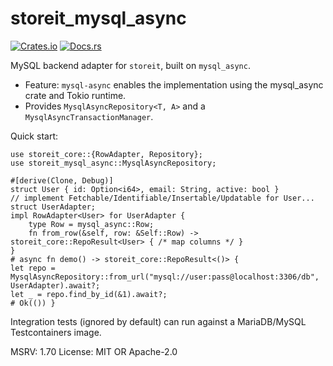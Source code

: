 # storeit_mysql_async

[![Crates.io](https://img.shields.io/crates/v/storeit_mysql_async.svg)](https://crates.io/crates/storeit_mysql_async)
[![Docs.rs](https://docs.rs/storeit_mysql_async/badge.svg)](https://docs.rs/storeit_mysql_async)

MySQL backend adapter for `storeit`, built on `mysql_async`.

- Feature: `mysql-async` enables the implementation using the mysql_async crate and Tokio runtime.
- Provides `MysqlAsyncRepository<T, A>` and a `MysqlAsyncTransactionManager`.

Quick start:
```ignore
use storeit_core::{RowAdapter, Repository};
use storeit_mysql_async::MysqlAsyncRepository;

#[derive(Clone, Debug)]
struct User { id: Option<i64>, email: String, active: bool }
// implement Fetchable/Identifiable/Insertable/Updatable for User...
struct UserAdapter;
impl RowAdapter<User> for UserAdapter {
    type Row = mysql_async::Row;
    fn from_row(&self, row: &Self::Row) -> storeit_core::RepoResult<User> { /* map columns */ }
}
# async fn demo() -> storeit_core::RepoResult<()> {
let repo = MysqlAsyncRepository::from_url("mysql://user:pass@localhost:3306/db", UserAdapter).await?;
let _ = repo.find_by_id(&1).await?;
# Ok(()) }
```

Integration tests (ignored by default) can run against a MariaDB/MySQL Testcontainers image.

MSRV: 1.70
License: MIT OR Apache-2.0
